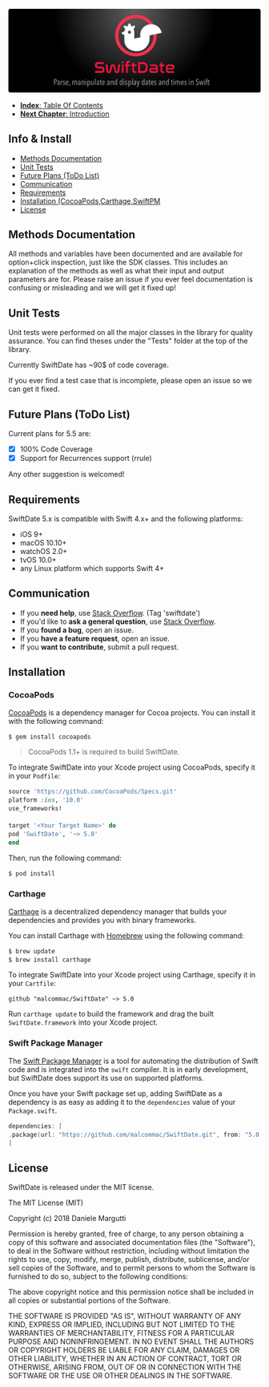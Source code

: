 ![](./SwiftDate.png)

<a name="introduction"/>

- [**Index**: Table Of Contents](#Index.md)
- [**Next Chapter**: Introduction](#1.Introduction.md)

## Info & Install

- [Methods Documentation](0.Informations.md#methods)
- [Unit Tests](0.Informations.md#unittest)
- [Future Plans  (ToDo List)](0.Informations.md#futureplans)
- [Communication](0.Informations.md#communication)
- [Requirements](0.Informations.md#compatibility)
- [Installation (CocoaPods,Carthage,SwiftPM](0.Informations.md#installation)
- [License](0.Informations.md#license)

<a name="methods"/>

## Methods Documentation
All methods and variables have been documented and are available for option+click inspection, just like the SDK classes. This includes an explanation of the methods as well as what their input and output parameters are for. Please raise an issue if you ever feel documentation is confusing or misleading and we will get it fixed up!

<a name="unittest"/>

## Unit Tests
Unit tests were performed on all the major classes in the library for quality assurance.
You can find theses under the "Tests" folder at the top of the library.

Currently SwiftDate has ~90$ of code coverage. 

If you ever find a test case that is incomplete, please open an issue so we can get it fixed.

<a name="futureplans"/>

## Future Plans (ToDo List)

Current plans for 5.5 are:

- [x] 100% Code Coverage
- [x] Support for Recurrences support (rrule)

Any other suggestion is welcomed!

<a name="compatibility"/>

## Requirements

SwiftDate 5.x is compatible with Swift 4.x+ and the following platforms:

- iOS 9+
- macOS 10.10+
- watchOS 2.0+
- tvOS 10.0+
- any Linux platform which supports Swift 4+

<a name="communication"/>

## Communication

- If you **need help**, use [Stack Overflow](http://stackoverflow.com/questions/tagged/swiftdate). (Tag 'swiftdate')
- If you'd like to **ask a general question**, use [Stack Overflow](http://stackoverflow.com/questions/tagged/swiftdate).
- If you **found a bug**, open an issue.
- If you **have a feature request**, open an issue.
- If you **want to contribute**, submit a pull request.

<a name="installation"/>

## Installation

### CocoaPods

[CocoaPods](http://cocoapods.org) is a dependency manager for Cocoa projects. You can install it with the following command:

```bash
$ gem install cocoapods
```

> CocoaPods 1.1+ is required to build SwiftDate.

To integrate SwiftDate into your Xcode project using CocoaPods, specify it in your `Podfile`:

```ruby
source 'https://github.com/CocoaPods/Specs.git'
platform :ios, '10.0'
use_frameworks!

target '<Your Target Name>' do
pod 'SwiftDate', '~> 5.0'
end
```

Then, run the following command:

```bash
$ pod install
```

### Carthage

[Carthage](https://github.com/Carthage/Carthage) is a decentralized dependency manager that builds your dependencies and provides you with binary frameworks.

You can install Carthage with [Homebrew](http://brew.sh/) using the following command:

```bash
$ brew update
$ brew install carthage
```

To integrate SwiftDate into your Xcode project using Carthage, specify it in your `Cartfile`:

```ogdl
github "malcommac/SwiftDate" ~> 5.0
```

Run `carthage update` to build the framework and drag the built `SwiftDate.framework` into your Xcode project.

### Swift Package Manager

The [Swift Package Manager](https://swift.org/package-manager/) is a tool for automating the distribution of Swift code and is integrated into the `swift` compiler. It is in early development, but SwiftDate does support its use on supported platforms. 

Once you have your Swift package set up, adding SwiftDate as a dependency is as easy as adding it to the `dependencies` value of your `Package.swift`.

```swift
dependencies: [
.package(url: "https://github.com/malcommac/SwiftDate.git", from: "5.0.0")
]
```

<a name="license"/>

## License

SwiftDate is released under the MIT license.

The MIT License (MIT)

Copyright (c) 2018 Daniele Margutti

Permission is hereby granted, free of charge, to any person obtaining a copy
of this software and associated documentation files (the "Software"), to deal
in the Software without restriction, including without limitation the rights
to use, copy, modify, merge, publish, distribute, sublicense, and/or sell
copies of the Software, and to permit persons to whom the Software is
furnished to do so, subject to the following conditions:

The above copyright notice and this permission notice shall be included in all
copies or substantial portions of the Software.

THE SOFTWARE IS PROVIDED "AS IS", WITHOUT WARRANTY OF ANY KIND, EXPRESS OR
IMPLIED, INCLUDING BUT NOT LIMITED TO THE WARRANTIES OF MERCHANTABILITY,
FITNESS FOR A PARTICULAR PURPOSE AND NONINFRINGEMENT. IN NO EVENT SHALL THE
AUTHORS OR COPYRIGHT HOLDERS BE LIABLE FOR ANY CLAIM, DAMAGES OR OTHER
LIABILITY, WHETHER IN AN ACTION OF CONTRACT, TORT OR OTHERWISE, ARISING FROM,
OUT OF OR IN CONNECTION WITH THE SOFTWARE OR THE USE OR OTHER DEALINGS IN THE
SOFTWARE.


